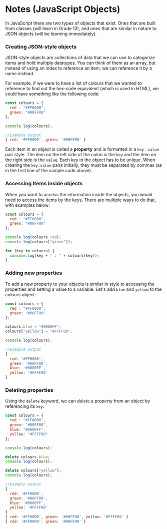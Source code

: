 # Notes (JavaScript Objects)

In JavaScript there are two types of objects that exist. Ones that are built from classes (will learn in Grade 12), and ones that are similar in nature to JSON objects (will be learning immediately).

### Creating JSON-style objects

JSON-style objects are collections of data that we can use to categorize items and hold multiple datatypes. You can think of them as an array, but instead of using an index to reference an item, we can reference it by a name instead.

For example, if we were to have a list of colours that we wanted to reference to find out the hex-code equivalent (which is used in HTML), we could have something like the following code:

```javascript
const colours = {
  red : "#FF0000",
  green: "#00FF00"
};

console.log(colours);

//Example output
{ red: '#FF0000', green: '#00FF00' }
```

Each item in an object is called a **property** and is formatted in a `key` : `value` pair style. The item on the left side of the colon is the `key` and the item on the right side is the `value`. Each key in the object has to be unique. When creating the `key:value` pairs initially, they must be separated by commas (as in the first line of the sample code above).

### Accessing Items inside objects

When you want to access the information inside the objects, you would need to access the items by the keys. There are multiple ways to do that, with examples below:

```javascript
const colours = {
  red : "#FF0000",
  green: "#00FF00"
};

console.log(colours.red);
console.log(colours["green"]);

for (key in colours) {
  console.log(key + " : " + colours[key]);
}
```

### Adding new properties

To add a new property to your objects is similar in style to accessing the properties and setting a value to a variable. Let's add `blue` and `yellow` to the colours object:

```javascript
const colours = {
  red : "#FF0000",
  green: "#00FF00"
};

colours.blue = "#0000FF";
colours["yellow"] = "#FFFF00";

console.log(colours);

//Example output
{
  red: '#FF0000',
  green: '#00FF00',
  blue: '#0000FF',
  yellow: '#FFFF00'
}
```

### Deleting properties

Using the `delete` keyword, we can delete a property from an object by referencing its `key`.

```javascript
const colours = {
  red : "#FF0000",
  green: "#00FF00",
  blue: "#0000FF",
  yellow: "#FFFF00"
};

console.log(colours);

delete colours.blue;
console.log(colours);

delete colours["yellow"];
console.log(colours);

//Example output
{
  red: '#FF0000',
  green: '#00FF00',
  blue: '#0000FF',
  yellow: '#FFFF00'
}
{ red: '#FF0000', green: '#00FF00', yellow: '#FFFF00' }
{ red: '#FF0000', green: '#00FF00' }
```